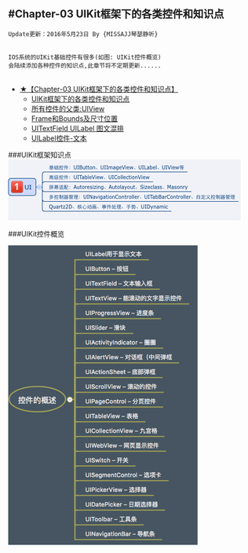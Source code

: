#Chapter-03 UIKit框架下的各类控件和知识点
---
```objc
Update更新：2016年5月23日 By {MISSAJJ琴瑟静听}
 
```

```objc
IOS系统的UIKit基础控件有很多(如图: UIKit控件概览)
会陆续添加各种控件的知识点,此章节将不定期更新......
 
```


* [★【Chapter-03  UIKit框架下的各类控件和知识点】](README.md)
   * [UIKit框架下的各类控件和知识点](uikitkuang_jia_xia_de_ge_lei_kong_jian_he_zhi_shi_.md)
   * [所有控件的父类:UIView](suo_you_kong_jian_de_fu_7c7b3a_uiview.md)
   * [Frame和Bounds及尺寸位置](framehe_bounds_ji_chi_cun_wei_zhi.md)
   * [UITextField UILabel 图文混排](uitextfield_uilabel_tu_wen_hun_pai.md)
   * [UILabel控件-文本](uilabelkong_4ef6-_wen_ben.md)




###UIKit框架知识点
![image](UIKIT.png)



###UIKit控件概览

![image](控件概述.png)



